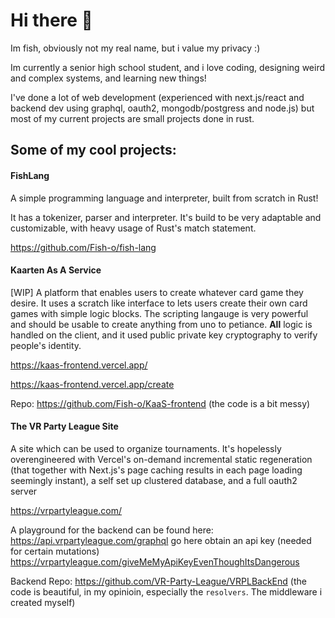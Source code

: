 # Hi there 👋
Im fish, obviously not my real name, but i value my privacy :) 

Im currently a senior high school student, and i love coding, designing weird and complex systems, and learning new things!

I've done a lot of web development (experienced with next.js/react and backend dev using graphql, oauth2, mongodb/postgress and node.js) but most of my current projects are small projects done in rust.


## Some of my cool projects:

#### FishLang

A simple programming language and interpreter, built from scratch in Rust!

It has a tokenizer, parser and interpreter. It's build to be very adaptable and customizable, with heavy usage of Rust's match statement.

https://github.com/Fish-o/fish-lang


#### Kaarten As A Service
[WIP] A platform that enables users to create whatever card game they desire. 
It uses a scratch like interface to lets users create their own card games with simple logic blocks.
The scripting langauge is very powerful and should be usable to create anything from uno to petiance.
**All** logic is handled on the client, and it used public private key cryptography to verify people's identity. 

https://kaas-frontend.vercel.app/

https://kaas-frontend.vercel.app/create

Repo: https://github.com/Fish-o/KaaS-frontend (the code is a bit messy)

#### The VR Party League Site
A site which can be used to organize tournaments. 
It's hopelessly overengineered with Vercel's on-demand incremental static regeneration (that together with Next.js's page caching results in each page loading seemingly instant), a self set up clustered database, and a full oauth2 server

https://vrpartyleague.com/

A playground for the backend can be found here: 
https://api.vrpartyleague.com/graphql go here obtain an api key (needed for certain mutations) https://vrpartyleague.com/giveMeMyApiKeyEvenThoughItsDangerous

Backend Repo: https://github.com/VR-Party-League/VRPLBackEnd (the code is beautiful, in my opinioin, especially the `resolvers`. The middleware i created myself)



<!--
**Fish-o/fish-o** is a ✨ _special_ ✨ repository because its `README.md` (this file) appears on your GitHub profile.

Here are some ideas to get you started:

- 🔭 I’m currently working on ...
- 🌱 I’m currently learning ...
- 👯 I’m looking to collaborate on ...
- 🤔 I’m looking for help with ...
- 💬 Ask me about ...
- 📫 How to reach me: ...
- 😄 Pronouns: ...
- ⚡ Fun fact: ...
-->
